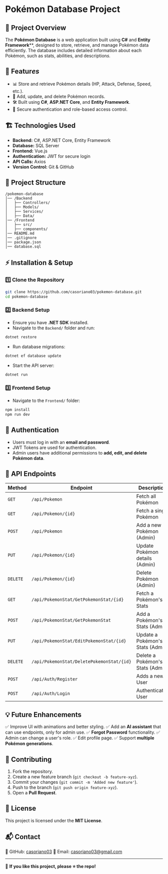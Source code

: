 # Pokémon Database Project

## 📌 Project Overview

The **Pokémon Database** is a web application built using **C#** and **Entity Framework**\*\*, designed to store, retrieve, and manage Pokémon data efficiently. The database includes detailed information about each Pokémon, such as stats, abilities, and description*s.*

## 🚀 Featur*es*

- 📊 Store and retrieve Pokémon details (HP, Attack, Defense, Speed, etc.).
- 🔄 Add, update, and delete Pokémon records.
- 🛠️ Built using **C#**, **ASP.NET Core**, and **Entity Framework**.
- 🔐 Secure authentication and role-based access control.

## 🏗️ Technologies Used

- **Backend:** C#, ASP.NET Core, Entity Framework
- **Database:** SQL Server
- **Frontend:** Vue.js
- **Authentication:** JWT for secure login
- **API Calls:** Axios
- **Version Control:** Git & GitHub

## 📂 Project Structure

```
/pokemon-database
│── /Backend
│   ├── Controllers/
│   ├── Models/
│   ├── Services/
│   ├── Data/
│── /Frontend
│   ├── src/
│   ├── components/
│── README.md
│── .gitignore
│── package.json
│── database.sql
```

## ⚡ Installation & Setup

### 1️⃣ Clone the Repository

```sh
git clone https://github.com/casoriano03/pokemon-database.git
cd pokemon-database
```

### 2️⃣ Backend Setup

- Ensure you have **.NET SDK** installed.
- Navigate to the `Backend/` folder and run:

```sh
dotnet restore
```

- Run database migrations:

```sh
dotnet ef database update
```

- Start the API server:

```sh
dotnet run
```

### 3️⃣ Frontend Setup

- Navigate to the `Frontend/` folder:

```sh
npm install
npm run dev
```

## 🔑 Authentication

- Users must log in with an **email and password**.
- JWT Tokens are used for authentication.
- Admin users have additional permissions to **add, edit, and delete Pokémon data**.

## 📌 API Endpoints

| Method   | Endpoint                                 | Description                      |
| -------- | -----------------------------------------| ---------------------------------|
| `GET`    | `/api/Pokemon`                           | Fetch all Pokémon                |
| `GET`    | `/api/Pokemon/{id}`                      | Fetch a single Pokémon           |
| `POST`   | `/api/Pokemon`                           | Add a new Pokémon (Admin)        |
| `PUT`    | `/api/Pokemon/{id}`                      | Update Pokémon details (Admin)   |
| `DELETE` | `/api/Pokemon/{id}`                      | Delete Pokémon (Admin)           |
| `GET`    | `/api/PokemonStat/GetPokemonStat/{id}`   | Fetch a Pokémon's Stats          |
| `POST`   | `/api/PokemonStat/GetPokemonStat`        | Add a Pokémon's Stats (Admin)    |
| `PUT`    | `/api/PokemonStat/EditPokemonStat/{id}​`  | Update a Pokémon's Stats (Admin) |
| `DELETE` | `/api/PokemonStat/DeletePokemonStat/{id}`| Delete a Pokémon's Stats (Admin) |
| `POST`   | `/api/Auth/Register​`                     | Adds a new User                  |
| `POST`   | `/api/Auth/Login​`                        | Authenticates User               |


## 💡 Future Enhancements

✅ Improve UI with animations and better styling. ✅ Add an **AI assistant** that can use endpoints, only for admin use. ✅ **Forgot Password** functionality. ✅ Admin can change a user's role. ✅ Edit profile page. ✅ Support **multiple Pokémon generations**.

## 🤝 Contributing

1. Fork the repository.
2. Create a new feature branch (`git checkout -b feature-xyz`).
3. Commit your changes (`git commit -m 'Added new feature'`).
4. Push to the branch (`git push origin feature-xyz`).
5. Open a **Pull Request**.

## 📜 License

This project is licensed under the **MIT License**.

## 📬 Contact

🔗 GitHub: [casoriano03](https://github.com/casoriano03) 📧 Email: [casoriano03@gmail.com](mailto\:casoriano03@gmail.com)

---

🌟 **If you like this project, please ⭐ the repo!**

